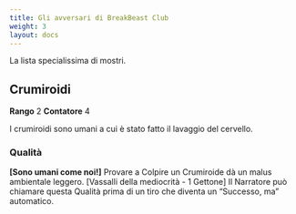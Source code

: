 ```yaml
---
title: Gli avversari di BreakBeast Club
weight: 3
layout: docs
---
```


La lista specialissima di mostri.


## Crumiroidi

**Rango** 2 **Contatore** 4

I crumiroidi sono umani a cui è stato fatto il lavaggio del cervello.

### Qualità
**[Sono umani come noi!]** Provare a Colpire un Crumiroide dà un malus ambientale leggero.
[Vassalli della mediocrità - 1 Gettone] Il Narratore può chiamare questa Qualità prima di un tiro che diventa un “Successo, ma” automatico.
